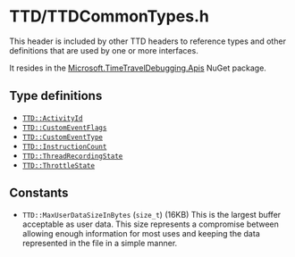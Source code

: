 # TTD/TTDCommonTypes.h

This header is included by other TTD headers to reference types and other definitions that are used by one or more interfaces.

It resides in the [Microsoft.TimeTravelDebugging.Apis](../Microsoft.TimeTravelDebugging.Apis.md) NuGet package.

## Type definitions

- [`TTD::ActivityId`](type-ActivityId.md)
- [`TTD::CustomEventFlags`](type-CustomEventFlags.md)
- [`TTD::CustomEventType`](enum-CustomEventType.md)
- [`TTD::InstructionCount`](type-InstructionCount.md)
- [`TTD::ThreadRecordingState`](enum-ThreadRecordingState.md)
- [`TTD::ThrottleState`](struct-ThrottleState.md)

## Constants

- `TTD::MaxUserDataSizeInBytes` (`size_t`) (16KB) This is the largest buffer acceptable as user data.
  This size represents a compromise between allowing enough information for most uses and keeping the data
  represented in the file in a simple manner.
